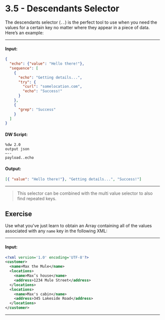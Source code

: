 # 3.5 - Descendants Selector

The descendants selector (`..`) is the perfect tool to use when you need the values for a certain key no matter where they appear in a piece of data. Here’s an example:

---
#### Input:
```json
{
  "echo": {"value": "Hello there!"},
  "sequence": [
    {
      "echo": "Getting details...",
      "try": {
        "curl": "somelocation.com",
        "echo": "Success!"
      }
    },
    {
      "grep": "Success"
    }
  ]
}
```
#### DW Script:
```dw
%dw 2.0
output json
—--
payload..echo
```
#### Output:
```json
[{ "value": "Hello there!"}, "Getting details...", "Success!"]
```
---

> This selector can be combined with the multi value selector to also find repeated keys.

## Exercise

Use what you've just learn to obtain an Array containing all of the values associated with any `name` key in the following XML:

---
#### Input:
```xml
<?xml version='1.0' encoding='UTF-8'?>
<customer>
  <name>Max the Mule</name>
  <locations>
    <name>Max’s house</name>
    <address>1234 Mule Street</address>
  </locations>
  <locations>
    <name>Max's cabin</name>
    <address>345 Lakeside Road</address>
  </locations>
</customer>
```
----

